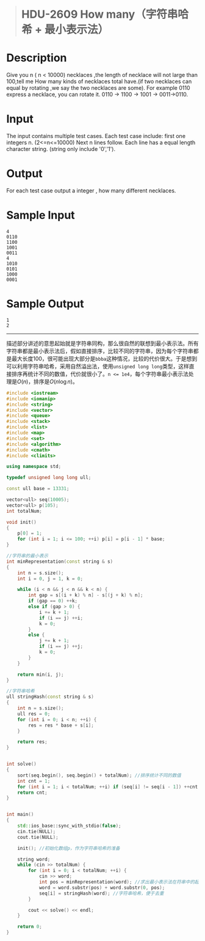 > # HDU-2609 How many（字符串哈希 + 最小表示法）

# Description

Give you n ( n < 10000) necklaces ,the length of necklace will not large than 100,tell me
How many kinds of necklaces total have.(if two necklaces can equal by rotating ,we say the two necklaces are some).
For example 0110 express a necklace, you can rotate it. 0110 -> 1100 -> 1001 -> 0011->0110.

# Input

The input contains multiple test cases.
Each test case include: first one integers n. (2<=n<=10000)
Next n lines follow. Each line has a equal length character string. (string only include '0','1').

# Output

For each test case output a integer , how many different necklaces.

# Sample Input

```
4
0110
1100
1001
0011
4
1010
0101
1000
0001
```

# Sample Output

```
1
2
```

----

描述部分讲述的意思起始就是字符串同构，那么很自然的联想到最小表示法。所有字符串都是最小表示法后，假如直接排序，比较不同的字符串，因为每个字符串都是最大长度100，很可能出现大部分是`bbba`这种情况，比较的代价很大。于是想到可以利用字符串哈希，采用自然溢出法，使用`unsigned long long`类型，这样直接排序再统计不同的数值，代价就很小了。`n <= 1e4`，每个字符串最小表示法处理是$O(n)$，排序是$O(n \log n)$。

```c++
#include <iostream>
#include <iomanip>
#include <string>
#include <vector>
#include <queue>
#include <stack>
#include <list>
#include <map>
#include <set>
#include <algorithm>
#include <cmath>
#include <climits>

using namespace std;

typedef unsigned long long ull;

const ull base = 13331;

vector<ull> seq(10005);
vector<ull> p(105);
int totalNum;

void init()
{
	p[0] = 1;
	for (int i = 1; i <= 100; ++i) p[i] = p[i - 1] * base;
}

//字符串的最小表示
int minRepresentation(const string & s)
{
	int n = s.size();
	int i = 0, j = 1, k = 0;

	while (i < n && j < n && k < n) {
		int gap = s[(i + k) % n] - s[(j + k) % n];
		if (gap == 0) ++k;
		else if (gap > 0) {
			i += k + 1;
			if (i == j) ++i;
			k = 0;
		}
		else {
			j += k + 1;
			if (i == j) ++j;
			k = 0;
		}
	}

	return min(i, j);
}

//字符串哈希
ull stringHash(const string & s)
{
	int n = s.size();
	ull res = 0;
	for (int i = 0; i < n; ++i) {
		res = res * base + s[i];
	}

	return res;
}


int solve()
{
	sort(seq.begin(), seq.begin() + totalNum); //排序统计不同的数值
	int cnt = 1;
	for (int i = 1; i < totalNum; ++i) if (seq[i] != seq[i - 1]) ++cnt;
	return cnt;
}


int main()
{
	std::ios_base::sync_with_stdio(false);
	cin.tie(NULL);
	cout.tie(NULL);

	init(); //初始化数组p，作为字符串哈希的准备

	string word;
	while (cin >> totalNum) {
		for (int i = 0; i < totalNum; ++i) {
			cin >> word;
			int pos = minRepresentation(word); //求出最小表示法在符串中的起始位置
			word = word.substr(pos) + word.substr(0, pos); 
			seq[i] = stringHash(word); //字符串哈希，便于去重
		}

		cout << solve() << endl;
	}

	return 0;
}
```

